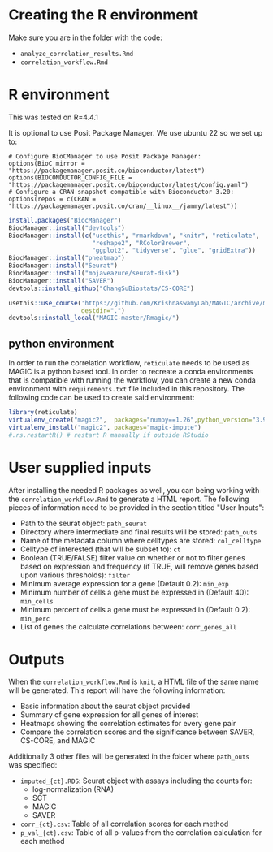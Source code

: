 # Creating the R environment

Make sure you are in the folder with the code:

- `analyze_correlation_results.Rmd`
- `correlation_workflow.Rmd`

# R environment

This was tested on R=4.4.1

It is optional to use Posit Package Manager. We use ubuntu 22 so we set up to:
```
# Configure BioCManager to use Posit Package Manager:
options(BioC_mirror = "https://packagemanager.posit.co/bioconductor/latest")
options(BIOCONDUCTOR_CONFIG_FILE = "https://packagemanager.posit.co/bioconductor/latest/config.yaml")
# Configure a CRAN snapshot compatible with Bioconductor 3.20:
options(repos = c(CRAN = "https://packagemanager.posit.co/cran/__linux__/jammy/latest"))
```

```r
install.packages("BiocManager")
BiocManager::install("devtools")
BiocManager::install(c("usethis", "rmarkdown", "knitr", "reticulate",
                       "reshape2", "RColorBrewer",
                       "ggplot2", "tidyverse", "glue", "gridExtra"))
BiocManager::install("pheatmap")
BiocManager::install("Seurat")
BiocManager::install("mojaveazure/seurat-disk")
BiocManager::install("SAVER")
devtools::install_github("ChangSuBiostats/CS-CORE")
```

```r
usethis::use_course('https://github.com/KrishnaswamyLab/MAGIC/archive/master.zip',
                    destdir=".")
devtools::install_local("MAGIC-master/Rmagic/")
```
## python environment

In order to run the correlation workflow, `reticulate` needs to be used as MAGIC is a python based tool. In order to recreate a conda environments that is compatible with running the workflow, you can create a new conda environment with `requirements.txt` file included in this repository. The following code can be used to create said  environment:

```r
library(reticulate)
virtualenv_create("magic2",  packages="numpy==1.26",python_version="3.9")
virtualenv_install("magic2", packages="magic-impute")
#.rs.restartR() # restart R manually if outside RStudio
```

# User supplied inputs

After installing the needed R packages as well, you can being working with the `correlation_workflow.Rmd` to generate a HTML report. The following pieces of information need to be provided in the section titled "User Inputs":

- Path to the seurat object: `path_seurat`
- Directory where intermediate and final results will be stored: `path_outs`
- Name of the metadata column where celltypes are stored: `col_celltype`
- Celltype of interested (that will be subset to): `ct`
- Boolean (TRUE/FALSE) filter value on whether or not to filter genes based on expression and frequency (if TRUE, will remove genes based upon various thresholds): `filter`
- Minimum average expression for a gene (Default 0.2): `min_exp`
- Minimum number of cells a gene must be expressed in (Default 40): `min_cells`
- Minimum percent of cells a gene must be expressed in (Default 0.2): `min_perc`
- List of genes the calculate correlations between: `corr_genes_all`

# Outputs

When the `correlation_workflow.Rmd` is `knit`, a HTML file of the same name will be generated. This report will have the following information:

- Basic information about the seurat object provided
- Summary of gene expression for all genes of interest
- Heatmaps showing the correlation estimates for every gene pair
- Compare the correlation scores and the significance between SAVER, CS-CORE, and MAGIC

Additionally 3 other files will be generated in the folder where `path_outs` was specified:

- `imputed_{ct}.RDS`: Seurat object with assays including the  counts for:
    - log-normalization (RNA)
    - SCT
    - MAGIC
    - SAVER
- `corr_{ct}.csv`: Table of all correlation scores for each method
- `p_val_{ct}.csv`: Table of all p-values from the correlation calculation for each method
